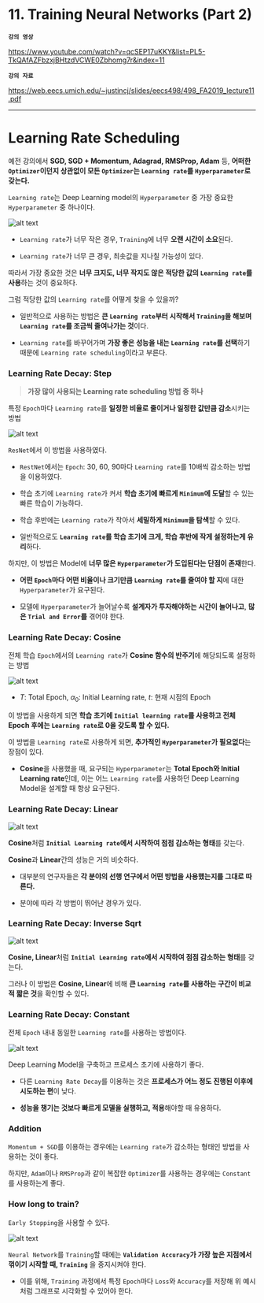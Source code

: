 # 11. Training Neural Networks (Part 2)

**`강의 영상`**                      

https://www.youtube.com/watch?v=qcSEP17uKKY&list=PL5-TkQAfAZFbzxjBHtzdVCWE0Zbhomg7r&index=11

**`강의 자료`**

https://web.eecs.umich.edu/~justincj/slides/eecs498/498_FA2019_lecture11.pdf

___

# Learning Rate Scheduling

예전 강의에서 **SGD, SGD + Momentum, Adagrad, RMSProp, Adam** 등, **어떠한 `Optimizer`이던지 상관없이 모든 `Optimizer`는 `Learning rate`를 `Hyperparameter`로 갖는다.**

`Learning rate`는 Deep Learning model의 `Hyperparameter` 중 가장 중요한 `Hyperparameter` 중 하나이다.

![alt text](image-376.png)

- `Learning rate`가 너무 작은 경우, `Training`에 너무 **오랜 시간이 소요**된다.

- `Learning rate`가 너무 큰 경우, 최솟값을 지나칠 가능성이 있다.

따라서 가장 중요한 것은 **너무 크지도, 너무 작지도 않은 적당한 값의 `Learning rate`를 사용**하는 것이 중요하다. 

그럼 적당한 값의 `Learning rate`를 어떻게 찾을 수 있을까?

- 일반적으로 사용하는 방법은 **큰 `Learning rate`부터 시작해서 `Training`을 해보며 `Learning rate`를 조금씩 줄여나가는 것**이다.

- `Learning rate`를 바꾸어가며 **가장 좋은 성능을 내는 `Learning rate`를 선택**하기 때문에 `Learning rate scheduling`이라고 부른다.

### Learning Rate Decay: Step 

> **가장 많이 사용되는 Learning rate scheduling 방법 중 하나**

특정 `Epoch`마다 `Learning rate`를 **일정한 비율로 줄이거나 일정한 값만큼 감소**시키는 방법

![alt text](image-377.png)

`ResNet`에서 이 방법을 사용하였다.

- `RestNet`에서는 `Epoch`: 30, 60, 90마다 `Learning rate`를 10배씩 감소하는 방법을 이용하였다.

- 학습 초기에 `Learning rate`가 커서 **학습 초기에 빠르게 `Minimum`에 도달**할 수 있는 빠른 학습이 가능하다.

- 학습 후반에는 `Learning rate`가 작아서 **세밀하게 `Minimum`을 탐색**할 수 있다.

- 일반적으로도 **`Learning rate`를 학습 초기에 크게, 학습 후반에 작게 설정하는게 유리**하다.

하지만, 이 방법은 Model에 **너무 많은 `Hyperparameter`가 도입된다는 단점이 존재**한다.

- **어떤 `Epoch`마다 어떤 비율이나 크기만큼 `Learning rate`를 줄여야 할 지**에 대한 `Hyperparameter`가 요구된다.

- 모델에 `Hyperparameter`가 늘어날수록 **설계자가 투자해야하는 시간이 늘어나고**, **많은 `Trial and Error`를** 겪어야 한다.

### Learning Rate Decay: Cosine

전체 학습 `Epoch`에서의 `Learning rate`가 **Cosine 함수의 반주기**에 해당되도록 설정하는 방법

![alt text](image-378.png)
- $T$: Total Epoch, $\alpha_0$: Initial Learning rate, $t$: 현재 시점의 Epoch

이 방법을 사용하게 되면 **학습 초기에 `Initial learning rate`를 사용하고 전체 Epoch 후에는 `Learning rate`로 0을 갖도록 할 수 있다.**

이 방법을 `Learning rate`로 사용하게 되면, **추가적인 `Hyperparameter`가 필요없다**는 장점이 있다.

- **Cosine**을 사용했을 때, 요구되는 `Hyperparameter`는 **Total Epoch와 Initial Learning rate**인데, 이는 어느 `Learning rate`를 사용하던 Deep Learning Model을 설계할 때 항상 요구된다.

### Learning Rate Decay: Linear

![alt text](image-379.png)

**Cosine**처럼 **`Initial Learning rate`에서 시작하여 점점 감소하는 형태**를 갖는다.

**Cosine**과 **Linear**간의 성능은 거의 비슷하다.

- 대부분의 연구자들은 **각 분야의 선행 연구에서 어떤 방법을 사용했는지를 그대로 따른다.**

- 분야에 따라 각 방법이 뛰어난 경우가 있다.

### Learning Rate Decay: Inverse Sqrt

![alt text](image-380.png)

**Cosine, Linear**처럼 **`Initial Learning rate`에서 시작하여 점점 감소하는 형태**를 갖는다.

그러나 이 방법은 **Cosine, Linear**에 비해 **큰 `Learning rate`를 사용하는 구간이 비교적 짧은 것**을 확인할 수 있다.


### Learning Rate Decay: Constant

전체 `Epoch` 내내 동일한 `Learning rate`를 사용하는 방법이다.

![alt text](image-381.png)

Deep Learning Model을 구축하고 프로세스 초기에 사용하기 좋다.

- 다른 `Learning Rate Decay`를 이용하는 것은 **프로세스가 어느 정도 진행된 이후에 시도하는 편**이 낮다.

- **성능을 챙기는 것보다 빠르게 모델을 실행하고, 적용**해야할 때 유용하다.

### Addition

`Momentum + SGD`를 이용하는 경우에는 `Learning rate`가 감소하는 형태인 방법을 사용하는 것이 좋다.


하지만, `Adam`이나 `RMSProp`과 같이 복잡한 `Optimizer`를 사용하는 경우에는 `Constant`를 사용하는게 좋다.

### How long to train?

`Early Stopping`을 사용할 수 있다.

![alt text](image-382.png)

`Neural Network`를 `Training`할 때에는 **`Validation Accuracy`가 가장 높은 지점에서 꺾이기 시작할 때, `Training`** 을 중지시켜야 한다.

- 이를 위해, `Training` 과정에서 특정 `Epoch`마다 `Loss`와 `Accuracy`를 저장해 위 예시처럼 그래프로 시각화할 수 있어야 한다.